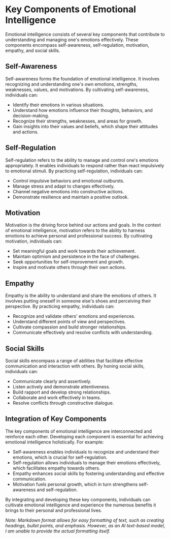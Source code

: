 Key Components of Emotional Intelligence
=================================================

Emotional intelligence consists of several key components that contribute to understanding and managing one's emotions effectively. These components encompass self-awareness, self-regulation, motivation, empathy, and social skills.

Self-Awareness
--------------

Self-awareness forms the foundation of emotional intelligence. It involves recognizing and understanding one's own emotions, strengths, weaknesses, values, and motivations. By cultivating self-awareness, individuals can:

* Identify their emotions in various situations.
* Understand how emotions influence their thoughts, behaviors, and decision-making.
* Recognize their strengths, weaknesses, and areas for growth.
* Gain insights into their values and beliefs, which shape their attitudes and actions.

Self-Regulation
---------------

Self-regulation refers to the ability to manage and control one's emotions appropriately. It enables individuals to respond rather than react impulsively to emotional stimuli. By practicing self-regulation, individuals can:

* Control impulsive behaviors and emotional outbursts.
* Manage stress and adapt to changes effectively.
* Channel negative emotions into constructive actions.
* Demonstrate resilience and maintain a positive outlook.

Motivation
----------

Motivation is the driving force behind our actions and goals. In the context of emotional intelligence, motivation refers to the ability to harness emotions to achieve personal and professional success. By cultivating motivation, individuals can:

* Set meaningful goals and work towards their achievement.
* Maintain optimism and persistence in the face of challenges.
* Seek opportunities for self-improvement and growth.
* Inspire and motivate others through their own actions.

Empathy
-------

Empathy is the ability to understand and share the emotions of others. It involves putting oneself in someone else's shoes and perceiving their perspective. By practicing empathy, individuals can:

* Recognize and validate others' emotions and experiences.
* Understand different points of view and perspectives.
* Cultivate compassion and build stronger relationships.
* Communicate effectively and resolve conflicts with understanding.

Social Skills
-------------

Social skills encompass a range of abilities that facilitate effective communication and interaction with others. By honing social skills, individuals can:

* Communicate clearly and assertively.
* Listen actively and demonstrate attentiveness.
* Build rapport and develop strong relationships.
* Collaborate and work effectively in teams.
* Resolve conflicts through constructive dialogue.

Integration of Key Components
-----------------------------

The key components of emotional intelligence are interconnected and reinforce each other. Developing each component is essential for achieving emotional intelligence holistically. For example:

* Self-awareness enables individuals to recognize and understand their emotions, which is crucial for self-regulation.
* Self-regulation allows individuals to manage their emotions effectively, which facilitates empathy towards others.
* Empathy enhances social skills by fostering understanding and effective communication.
* Motivation fuels personal growth, which in turn strengthens self-awareness and self-regulation.

By integrating and developing these key components, individuals can cultivate emotional intelligence and experience the numerous benefits it brings to their personal and professional lives.

*Note: Markdown format allows for easy formatting of text, such as creating headings, bullet points, and emphasis. However, as an AI text-based model, I am unable to provide the actual formatting itself.*
